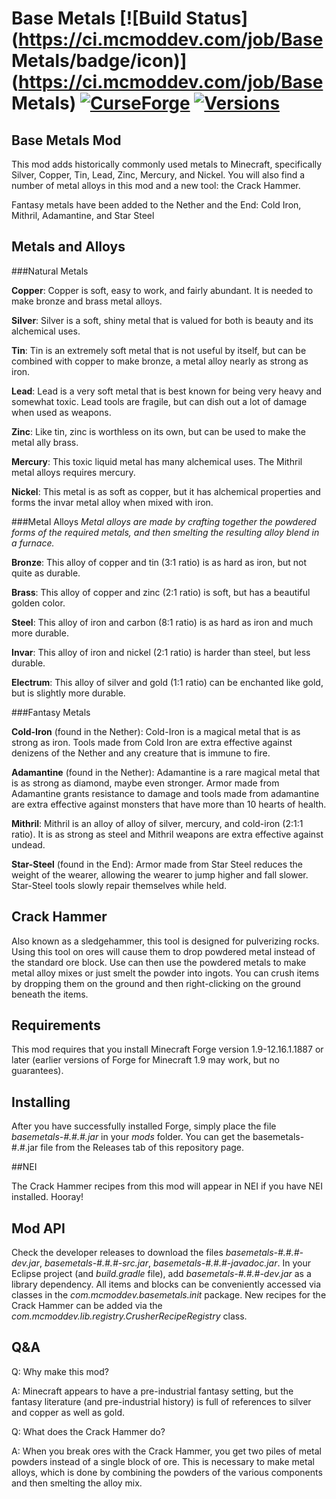 # Base Metals [![Build Status](https://ci.mcmoddev.com/job/Base Metals/badge/icon)](https://ci.mcmoddev.com/job/Base Metals) [![CurseForge](http://cf.way2muchnoise.eu/base-metals.svg)](https://minecraft.curseforge.com/projects/base-metals) [![Versions](http://cf.way2muchnoise.eu/versions/base-metals.svg)](https://minecraft.curseforge.com/projects/base-metals)

## Base Metals Mod

This mod adds historically commonly used metals to Minecraft, specifically Silver, Copper, Tin, Lead, Zinc, Mercury, and Nickel. You will also find a number of metal alloys in this mod and a new tool: the Crack Hammer.

Fantasy metals have been added to the Nether and the End: Cold Iron, Mithril, Adamantine, and Star Steel



## Metals and Alloys

###Natural Metals

**Copper**: Copper is soft, easy to work, and fairly abundant. It is needed to make bronze and brass metal alloys.

**Silver**: Silver is a soft, shiny metal that is valued for both is beauty and its alchemical uses.

**Tin**: Tin is an extremely soft metal that is not useful by itself, but can be combined with copper to make bronze, a metal alloy nearly as strong as iron.

**Lead**: Lead is a very soft metal that is best known for being very heavy and somewhat toxic. Lead tools are fragile, but can dish out a lot of damage when used as weapons.

**Zinc**: Like tin, zinc is worthless on its own, but can be used to make the metal ally brass.

**Mercury**: This toxic liquid metal has many alchemical uses. The Mithril metal alloys requires mercury.

**Nickel**: This metal is as soft as copper, but it has alchemical properties and forms the invar metal alloy when mixed with iron.



###Metal Alloys
*Metal alloys are made by crafting together the powdered forms of the required metals, and then smelting the resulting alloy blend in a furnace.*

**Bronze**: This alloy of copper and tin (3:1 ratio) is as hard as iron, but not quite as durable.

**Brass**: This alloy of copper and zinc (2:1 ratio) is soft, but has a beautiful golden color.

**Steel**: This alloy of iron and carbon (8:1 ratio) is as hard as iron and much more durable.

**Invar**: This alloy of iron and nickel (2:1 ratio) is harder than steel, but less durable.

**Electrum**: This alloy of silver and gold (1:1 ratio) can be enchanted like gold, but is slightly more durable.



###Fantasy Metals

**Cold-Iron** (found in the Nether): Cold-Iron is a magical metal that is as strong as iron. Tools made from Cold Iron are extra effective against denizens of the Nether and any creature that is immune to fire.

**Adamantine** (found in the Nether): Adamantine is a rare magical metal that is as strong as diamond, maybe even stronger. Armor made from Adamantine grants resistance to damage and tools made from adamantine are extra effective against monsters that have more than 10 hearts of health.

**Mithril**: Mithril is an alloy of alloy of silver, mercury, and cold-iron (2:1:1 ratio). It is as strong as steel and Mithril weapons are extra effective against undead.

**Star-Steel** (found in the End): Armor made from Star Steel reduces the weight of the wearer, allowing the wearer to jump higher and fall slower. Star-Steel tools slowly repair themselves while held.



## Crack Hammer

Also known as a sledgehammer, this tool is designed for pulverizing rocks. Using this tool on ores will cause them to drop powdered metal instead of the standard ore block. Use can then use the powdered metals to make metal alloy mixes or just smelt the powder into ingots. You can crush items by dropping them on the ground and then right-clicking on the ground beneath the items.



## Requirements

This mod requires that you install Minecraft Forge version 1.9-12.16.1.1887 or later (earlier versions of Forge for Minecraft 1.9 may work, but no guarantees).



## Installing

After you have successfully installed Forge, simply place the file *basemetals-#.#.#.jar* in your *mods* folder. You can get the basemetals-#.#.jar file from the Releases tab of this repository page.

##NEI

The Crack Hammer recipes from this mod will appear in NEI if you have NEI installed. Hooray!


## Mod API

Check the developer releases to download the files *basemetals-#.#.#-dev.jar*, *basemetals-#.#.#-src.jar*, *basemetals-#.#.#-javadoc.jar*. In your Eclipse project (and *build.gradle* file), add *basemetals-#.#.#-dev.jar* as a library dependency. All items and blocks can be conveniently accessed via classes in the *com.mcmoddev.basemetals.init* package. New recipes for the Crack Hammer can be added via the *com.mcmoddev.lib.registry.CrusherRecipeRegistry* class.


## Q&A

Q: Why make this mod?

A: Minecraft appears to have a pre-industrial fantasy setting, but the fantasy literature (and pre-industrial history) is full of references to silver and copper as well as gold.



Q: What does the Crack Hammer do?

A: When you break ores with the Crack Hammer, you get two piles of metal powders instead of a single block of ore. This is necessary to make metal alloys, which is done by combining the powders of the various components and then smelting the alloy mix.


